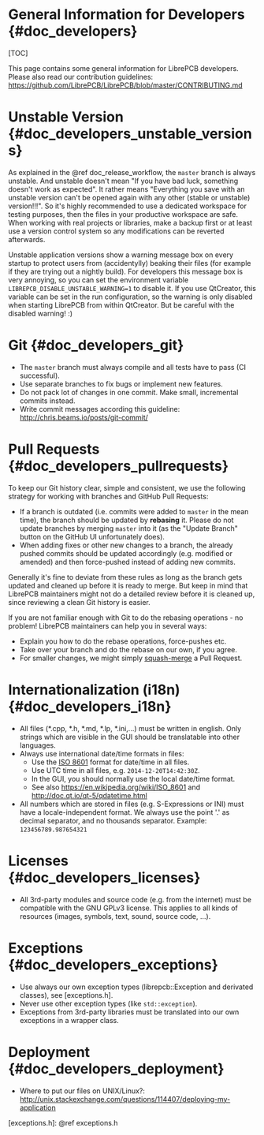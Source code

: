 General Information for Developers {#doc_developers}
====================================================

[TOC]

This page contains some general information for LibrePCB developers. Please also read our
contribution guidelines: https://github.com/LibrePCB/LibrePCB/blob/master/CONTRIBUTING.md


# Unstable Version {#doc_developers_unstable_versions}

As explained in the @ref doc_release_workflow, the `master` branch is always
unstable. And unstable doesn't mean "If you have bad luck, something doesn't
work as expected". It rather means "Everything you save with an unstable
version can't be opened again with any other (stable or unstable) version!!!".
So it's highly recommended to use a dedicated workspace for testing purposes,
then the files in your productive workspace are safe. When working with real
projects or libraries, make a backup first or at least use a version control
system so any modifications can be reverted afterwards.

Unstable application versions show a warning message box on every startup to
protect users from (accidentylly) beaking their files (for example if they are
trying out a nightly build). For developers this message box is very annoying,
so you can set the environment variable `LIBREPCB_DISABLE_UNSTABLE_WARNING=1` to
disable it. If you use QtCreator, this variable can be set in the run
configuration, so the warning is only disabled when starting LibrePCB from
within QtCreator. But be careful with the disabled warning! :)


# Git {#doc_developers_git}

- The `master` branch must always compile and all tests have to pass (CI successful).
- Use separate branches to fix bugs or implement new features.
- Do not pack lot of changes in one commit. Make small, incremental commits instead.
- Write commit messages according this guideline: http://chris.beams.io/posts/git-commit/


# Pull Requests {#doc_developers_pullrequests}

To keep our Git history clear, simple and consistent, we use the following
strategy for working with branches and GitHub Pull Requests:

- If a branch is outdated (i.e. commits were added to `master` in the mean
  time), the branch should be updated by **rebasing** it. Please do not update
  branches by merging `master` into it (as the "Update Branch" button on the
  GitHub UI unfortunately does).
- When adding fixes or other new changes to a branch, the already pushed
  commits should be updated accordingly (e.g. modified or amended) and then
  force-pushed instead of adding new commits.

Generally it's fine to deviate from these rules as long as the branch gets
updated and cleaned up before it is ready to merge. But keep in mind that
LibrePCB maintainers might not do a detailed review before it is cleaned up,
since reviewing a clean Git history is easier.

If you are not familiar enough with Git to do the rebasing operations - no
problem! LibrePCB maintainers can help you in several ways:

- Explain you how to do the rebase operations, force-pushes etc.
- Take over your branch and do the rebase on our own, if you agree.
- For smaller changes, we might simply
  [squash-merge](https://github.blog/2016-04-01-squash-your-commits/)
  a Pull Request.


# Internationalization (i18n) {#doc_developers_i18n}

- All files (\*.cpp, \*.h, \*.md, \*.lp, \*.ini,...) must be written in english. Only strings which
  are visible in the GUI should be translatable into other languages.
- Always use international date/time formats in files:
    - Use the [ISO 8601] format for date/time in all files.
    - Use UTC time in all files, e.g. `2014-12-20T14:42:30Z`.
    - In the GUI, you should normally use the local date/time format.
    - See also https://en.wikipedia.org/wiki/ISO_8601 and http://doc.qt.io/qt-5/qdatetime.html
- All numbers which are stored in files (e.g. S-Expressions or INI) must have a
  locale-independent format. We always use the point '.' as decimal separator,
  and no thousands separator. Example: `123456789.987654321`


# Licenses {#doc_developers_licenses}

- All 3rd-party modules and source code (e.g. from the internet) must be compatible with the GNU GPLv3
  license. This applies to all kinds of resources (images, symbols, text, sound, source code, ...).


# Exceptions {#doc_developers_exceptions}

- Use always our own exception types (librepcb::Exception and derivated classes), see [exceptions.h].
- Never use other exception types (like `std::exception`).
- Exceptions from 3rd-party libraries must be translated into our own exceptions in a wrapper class.


# Deployment {#doc_developers_deployment}

- Where to put our files on UNIX/Linux?: http://unix.stackexchange.com/questions/114407/deploying-my-application


[ISO 8601]: https://en.wikipedia.org/wiki/ISO_8601 "ISO 8601"
[exceptions.h]: @ref exceptions.h
